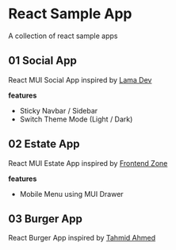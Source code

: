 # React Sample App

A collection of react sample apps

## 01 Social App

React MUI Social App inspired by [Lama Dev](https://www.youtube.com/watch?v=fzxEECHnsvU)

**features**

- Sticky Navbar / Sidebar
- Switch Theme Mode (Light / Dark)

## 02 Estate App

React MUI Estate App inspired by [Frontend Zone](https://www.youtube.com/watch?v=KUXYjaPnr6g)

**features**

- Mobile Menu using MUI Drawer

## 03 Burger App

React Burger App inspired by [Tahmid Ahmed](https://www.youtube.com/watch?v=lk99tsBF9Kw)

